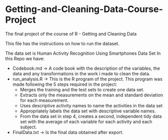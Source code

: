 # Getting-and-Cleaning-Data-Course-Project

The final project of the course of R - Getting and Cleaning Data

This file has the instructions on how to run the dataset.

The data set is Human Activity Recognition Using Smartphones Data Set
In this Repo we have:

- Codebook.md -> A code book with the description of the variables, the data and any transformations in the work i made to clean the data.
- run_analysis.R -> This is the R program of the project. This program was made following the 5 steps required in the project:
    * Merges the training and the test sets to create one data set.
    * Extracts only the measurements on the mean and standard deviation for each measurement.
    * Uses descriptive activity names to name the activities in the data set
    * Appropriately labels the data set with descriptive variable names.
    * From the data set in step 4, creates a second, independent tidy data set with the average of each variable for each activity and each subject.
- FinalData.txt -> Is the final data obtained after export. 
